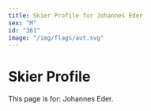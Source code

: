 ```yaml
---
title: Skier Profile for Johannes Eder
sex: "M"
id: "361"
image: "/img/flags/aut.svg" 
---
```


# Skier Profile

This page is for: Johannes Eder.
    
